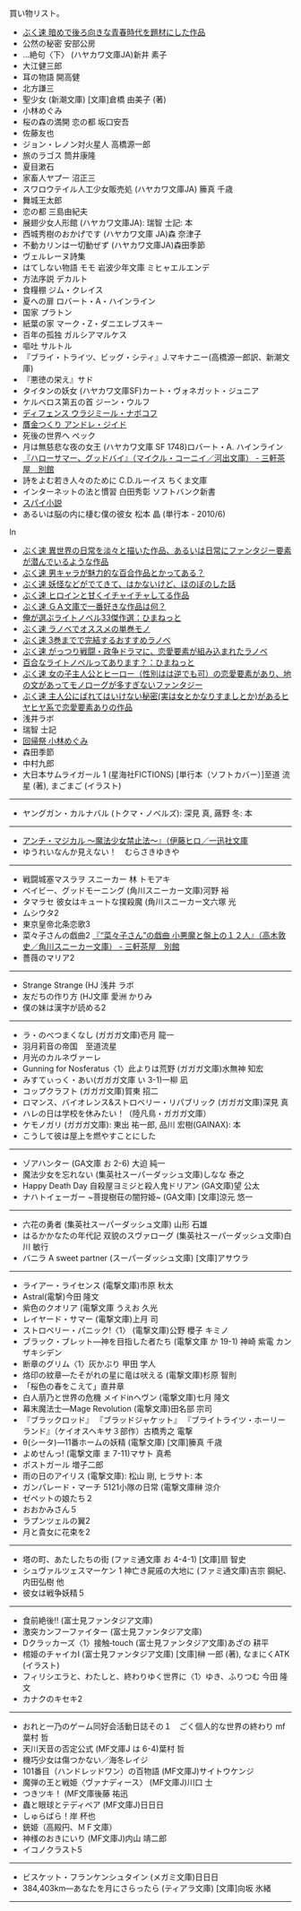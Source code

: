 買い物リスト。

* [ぶく速 暗めで後ろ向きな青春時代を題材にした作品](http://2chbooknews.blog114.fc2.com/blog-entry-2459.html)
* 公然の秘密 安部公房
* …絶句〈下〉 (ハヤカワ文庫JA)新井 素子
* 大江健三郎
* 耳の物語 開高健
* 北方謙三
* 聖少女 (新潮文庫) [文庫]倉橋 由美子 (著)
* 小林めぐみ
* 桜の森の満開 恋の都 坂口安吾
* 佐藤友也
* ジョン・レノン対火星人 高橋源一郎
* 旅のラゴス 筒井康隆
* 夏目漱石
* 家畜人ヤプー 沼正三
* スワロウテイル人工少女販売処 (ハヤカワ文庫JA)	籘真 千歳
* 舞城王太郎
* 恋の都 三島由紀夫
* 展翅少女人形館 (ハヤカワ文庫JA): 瑞智 士記: 本
* 西城秀樹のおかげです (ハヤカワ文庫 JA)森 奈津子
* 不動カリンは一切動ぜず (ハヤカワ文庫JA)森田季節
* ヴェルレーヌ詩集
* はてしない物語 モモ 岩波少年文庫 ミヒャエルエンデ
* 方法序説 デカルト
* 食糧棚 ジム・クレイス
* 夏への扉 ロバート・A・ハインライン
* 国家 プラトン
* 紙葉の家 マーク・Z・ダニエレブスキー
* 百年の孤独 ガルシアマルケス
* 嘔吐 サルトル
* 『ブライ・トライツ、ビッグ・シティ』J.マキナニー(高橋源一郎訳、新潮文庫)
* 『悪徳の栄え』サド
* タイタンの妖女 (ハヤカワ文庫SF)カート・ヴォネガット・ジュニア
* ケルベロス第五の首 ジーン・ウルフ
* [ディフェンス ウラジミール・ナボコフ](http://d.hatena.ne.jp/sangencyaya/20080927/1222526116)
* [贋金つくり アンドレ・ジイド](http://d.hatena.ne.jp/sangencyaya/20080622/1214062069)
* 死後の世界へ ペック
* 月は無慈悲な夜の女王 (ハヤカワ文庫 SF 1748)ロバート・A. ハインライン
* [『ハローサマー、グッドバイ』（マイクル・コーニイ／河出文庫） - 三軒茶屋　別館](http://d.hatena.ne.jp/sangencyaya/20080706/1215348702)
* 詩をよむ若き人々のために C.D.ルーイス ちくま文庫
* インターネットの法と慣習 白田秀彰 ソフトバンク新書
* [スパイ小説](http://2chbooknews.blog114.fc2.com/blog-entry-1627.html)
* あるいは脳の内に棲む僕の彼女 松本 晶 (単行本 - 2010/6) 

ln

* [ぶく速 異世界の日常を淡々と描いた作品、あるいは日常にファンタジー要素が潜んでいるような作品](http://2chbooknews.blog114.fc2.com/blog-entry-3180.html)
* [ぶく速 男キャラが魅力的な百合作品とかってある？](http://2chbooknews.blog114.fc2.com/blog-entry-3303.html)
* [ぶく速 妖怪などがでてきて、はかないけど、ほのぼのした話](http://2chbooknews.blog114.fc2.com/blog-entry-3347.html)
* [ぶく速 ヒロインと甘くイチャイチャしてる作品](http://2chbooknews.blog114.fc2.com/blog-entry-3429.html)
* [ぶく速 ＧＡ文庫で一番好きな作品は何？](http://2chbooknews.blog114.fc2.com/blog-entry-3414.html)
* [俺が選ぶライトノベル33傑作選：ひまねっと](http://himarin.net/archives/6612272.html)
* [ぶく速 ラノベでオススメの単巻モノ](http://2chbooknews.blog114.fc2.com/blog-entry-3509.html)
* [ぶく速 3巻までで完結するおすすめラノベ](http://2chbooknews.blog114.fc2.com/blog-entry-3531.html)
* [ぶく速 がっつり戦闘・政争ドラマに、恋愛要素が組み込まれたラノベ](http://2chbooknews.blog114.fc2.com/blog-entry-3545.html)
* [百合なライトノベルってあります？：ひまねっと](http://himarin.net/archives/6683763.html)
* [ぶく速 女の子主人公とヒーロー（性別はは逆でも可）の恋愛要素があり、地の文があってモノローグが多すぎないファンタジー](http://2chbooknews.blog114.fc2.com/blog-entry-3623.html)
* [ぶく速 主人公にばれてはいけない秘密(実は女とかなりすましとか)があるヒヤヒヤ系で恋愛要素ありの作品](http://2chbooknews.blog114.fc2.com/blog-entry-3612.html)
* 浅井ラボ
* 瑞智 士記
* [回帰祭 小林めぐみ](http://d.hatena.ne.jp/sangencyaya/20081113/1226586279)
* 森田季節
* 中村九郎
*  大日本サムライガール 1 (星海社FICTIONS) [単行本（ソフトカバー）]至道 流星 (著), まごまご (イラスト)
***
* ヤングガン・カルナバル (トクマ・ノベルズ): 深見 真, 蕗野 冬: 本
*** 
* [アンチ・マジカル ～魔法少女禁止法～』（伊藤ヒロ／一迅社文庫](http://d.hatena.ne.jp/sangencyaya/20100731/1280586607)
* ゆうれいなんか見えない！　むらさきゆきや 
***
* 戦闘城塞マスラヲ スニーカー 林 トモアキ
* ベイビー、グッドモーニング (角川スニーカー文庫)河野 裕
* タマラセ 彼女はキュートな撲殺魔 (角川スニーカー文六塚 光
* ムシウタ2
* 東京皇帝北条恋歌3
* 菜々子さんの戯曲2 [『“菜々子さん”の戯曲 小悪魔と盤上の１２人』（高木敦史／角川スニーカー文庫） - 三軒茶屋　別館](http://d.hatena.ne.jp/sangencyaya/20101111/1289486927)
* 薔薇のマリア2
***
* Strange Strange (HJ 浅井 ラボ
* 友だちの作り方 (HJ文庫 愛洲 かりみ
* 僕の妹は漢字が読める2
***
* ラ・のべつまくなし (ガガガ文庫)壱月 龍一
* 羽月莉音の帝国　至道流星
* 月光のカルネヴァーレ
* Gunning for Nosferatus〈1〉此よりは荒野 (ガガガ文庫)水無神 知宏
* みすてぃっく・あい(ガガガ文庫 い 3-1)一柳 凪
* コップクラフト (ガガガ文庫)賀東 招二
* ロマンス、バイオレンス&ストロベリー・リパブリック (ガガガ文庫)深見 真
* ハレの日は学校を休みたい！（陸凡鳥・ガガガ文庫）
* ケモノガリ (ガガガ文庫): 東出 祐一郎, 品川 宏樹(GAINAX): 本
* こうして彼は屋上を燃やすことにした
***
* ゾアハンター (GA文庫 お 2-6) 大迫 純一
* 魔法少女を忘れない (集英社スーパーダッシュ文庫)しなな 泰之
* Happy Death Day 自殺屋ヨミジと殺人鬼ドリアン (GA文庫)望 公太
* ナハトイェーガー ~菩提樹荘の闇狩姫~ (GA文庫) [文庫]涼元 悠一
***
* 六花の勇者 (集英社スーパーダッシュ文庫) 山形 石雄
* はるかかなたの年代記 双貌のスヴァローグ (集英社スーパーダッシュ文庫)白川 敏行
* バニラ A sweet partner (スーパーダッシュ文庫) [文庫]アサウラ
***
* ライアー・ライセンス (電撃文庫)市原 秋太
* Astral(電撃)今田 隆文
* 紫色のクオリア (電撃文庫 うえお 久光
* レイヤード・サマー (電撃文庫)上月 司
* ストロベリー・パニック!〈1〉 (電撃文庫)公野 櫻子 キミノ
* ブラック・ブレット―神を目指した者たち (電撃文庫 か 19-1) 神崎 紫電 カンザキシデン
* 断章のグリム〈1〉灰かぶり 甲田 学人
* 烙印の紋章―たそがれの星に竜は吠える (電撃文庫)杉原 智則
* 「桜色の春をこえて」直井章
* 白人萠乃と世界の危機 メイドinヘヴン (電撃文庫)七月 隆文
* 幕末魔法士―Mage Revolution (電撃文庫)田名部 宗司
* 『ブラックロッド』 『ブラッドジャケット』 『ブライトライツ・ホーリーランド』（ケイオスヘキサ３部作）古橋秀之 電撃
* θ(シータ)―11番ホームの妖精 (電撃文庫) [文庫]籘真 千歳
* よめせんっ! (電撃文庫 ま 7-11)マサト 真希
* ポストガール 増子二郎
* 雨の日のアイリス (電撃文庫): 松山 剛, ヒラサト: 本
* ガンパレード・マーチ 5121小隊の日常 (電撃文庫榊 涼介
* ゼペットの娘たち２
* おおかみさん５
* ラプンツェルの翼2
* 月と貴女に花束を2
***
* 塔の町、あたしたちの街 (ファミ通文庫 お 4-4-1) [文庫]扇 智史
* シュヴァルツェスマーケン 1 神亡き屍戚の大地に (ファミ通文庫)吉宗 鋼紀、内田弘樹 他
* 彼女は戦争妖精５
***
* 食前絶後!! (富士見ファンタジア文庫)
* 激突カンフーファイター (富士見ファンタジア文庫)
* Dクラッカーズ〈1〉接触‐touch (富士見ファンタジア文庫)あざの 耕平
* 棺姫のチャイカI (富士見ファンタジア文庫) [文庫]榊 一郎 (著), なまにくATK (イラスト)
* フィリシエラと、わたしと、終わりゆく世界に〈1〉ゆき、ふりつむ 今田 隆文
* カナクのキセキ2
***
* おれと一乃のゲーム同好会活動日誌その１　ごく個人的な世界の終わり mf 葉村 哲
* 天川天音の否定公式 (MF文庫J は 6-4)葉村 哲
* 機巧少女は傷つかない／海冬レイジ
* 101番目（ハンドレッドワン）の百物語 (MF文庫J)サイトウケンジ
* 魔弾の王と戦姫〈ヴァナディース〉 (MF文庫J)川口 士
* つきツキ！ (MF文庫後藤 祐迅
* 蟲と眼球とテディベア (MF文庫J)日日日
* しゅらばら！岸 杯也
* 銃姫（高殿円、ＭＦ文庫）
* 神様のおきにいり (MF文庫J)内山 靖二郎
* イコノクラスト5
***
* ビスケット・フランケンシュタイン (メガミ文庫)日日日
* 384,403km―あなたを月にさらったら (ティアラ文庫) [文庫]向坂 氷緒
***
